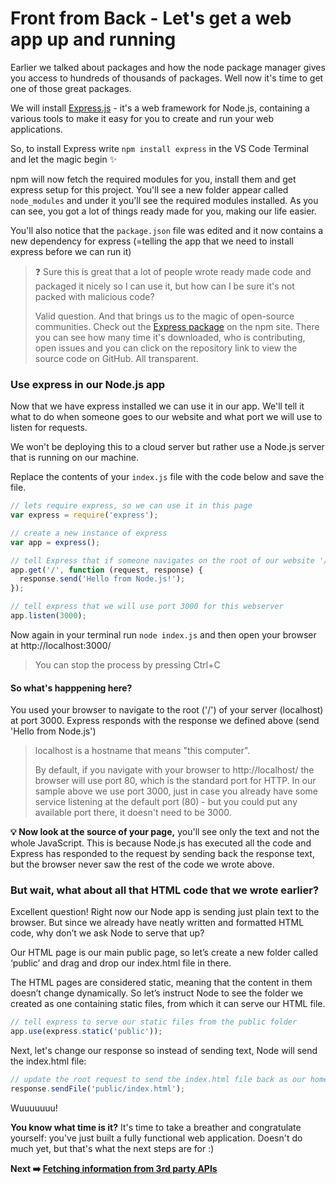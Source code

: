 # Front from Back - Let's get a web app up and running
Earlier we talked about packages and how the node package manager gives you access to hundreds of thousands of packages. Well now it's time to get one of those great packages.

We will install [Express.js](https://expressjs.com/) - it's a web framework for Node.js, containing a various tools to make it easy for you to create and run your web applications.

So, to install Express write `npm install express` in the VS Code Terminal and let the magic begin :sparkles:

npm will now fetch the required modules for you, install them and get express setup for this project. You'll see a new folder appear called `node_modules` and under it you'll see the required modules installed. As you can see, you got a lot of things ready made for you, making our life easier.

You'll also notice that the `package.json` file was edited and it now contains a new dependency for express (=telling the app that we need to install express before we can run it)

> :question: Sure this is great that a lot of people wrote ready made code and packaged it nicely so I can use it, but how can I be sure it's not packed with malicious code?
>
>Valid question. And that brings us to the magic of open-source communities. Check out the [Express package](https://www.npmjs.com/package/express) on the npm site. There you can see how many time it's downloaded, who is contributing, open issues and you can click on the repository link to view the source code on GitHub. All transparent.

### Use express in our Node.js app
Now that we have express installed we can use it in our app. We'll tell it what to do when someone goes to our  website and what port we will use to listen for requests.

We won't be deploying this to a cloud server but rather use a Node.js server that is running on our machine.

Replace the contents of your `index.js` file with the code below and save the file.

```javascript
// lets require express, so we can use it in this page
var express = require('express');

// create a new instance of express
var app = express();

// tell Express that if someone navigates on the root of our website '/' we should send them a hello back
app.get('/', function (request, response) {
  response.send('Hello from Node.js!');
});

// tell express that we will use port 3000 for this webserver
app.listen(3000);
```

Now again in your terminal run `node index.js` and then open your browser at http://localhost:3000/

> You can stop the process by pressing Ctrl+C

#### So what's happpening here?
You used your browser to navigate to the root ('/') of your server (localhost) at port 3000. Express responds with the response we defined above (send 'Hello from Node.js')

>localhost is a hostname that means "this computer".
>
>By default, if you navigate with your browser to http://localhost/ the browser will use port 80, which is the standard port for HTTP. In our sample above we use port 3000, just in case you already have some service listening at the default port (80) - but you could put any available port there, it doesn't need to be 3000.

**:bulb: Now look at the source of your page,** you'll see  only the text and not the whole JavaScript. This is because Node.js has executed all the code and Express has responded to the request by sending back the response text, but the browser never saw the rest of the code we wrote above.

### But wait, what about all that HTML code that we wrote earlier?
Excellent question! Right now our Node app is sending just plain text to the browser. But since we already have  neatly written and formatted HTML code, why don’t we ask Node to serve that up?

Our HTML page is our main public page, so let’s create a new folder called ‘public’ and drag and drop our index.html file in there.

The HTML pages are considered static, meaning that the content in them doesn’t change dynamically. So let’s instruct Node to see the folder we created as one containing static files, from which it can serve our HTML file.
```javascript
// tell express to serve our static files from the public folder
app.use(express.static('public'));
```

Next, let's change our response so instead of sending text, Node will send the index.html file:
```javascript
// update the root request to send the index.html file back as our home page
response.sendFile('public/index.html');
```

Wuuuuuuu! 

**You know what time is it?** It's time to take a breather and congratulate yourself: you've just built a fully functional web application. Doesn't do much yet, but that's what the next steps are for :)

**Next :arrow_right: [Fetching information from 3rd party APIs](https://github.com/MSFTGarageFi/mimmitkoodaa/blob/master/web-dev-intro/part4_eventsAPI.md)**
